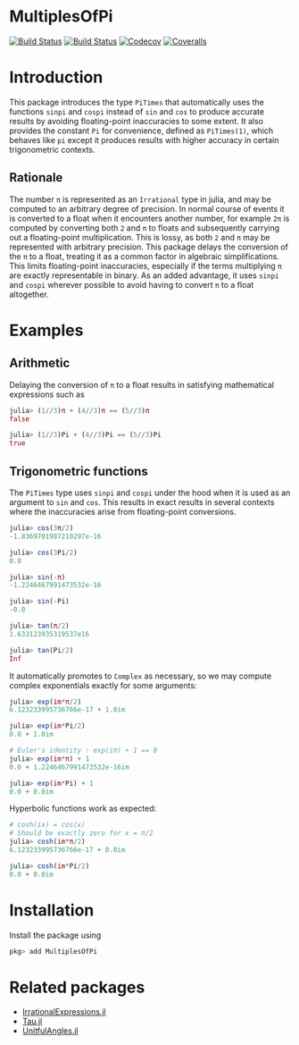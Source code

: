# MultiplesOfPi

[![Build Status](https://travis-ci.com/jishnub/MultiplesOfPi.jl.svg?branch=master)](https://travis-ci.com/jishnub/MultiplesOfPi.jl)
[![Build Status](https://ci.appveyor.com/api/projects/status/github/jishnub/MultiplesOfPi.jl?svg=true)](https://ci.appveyor.com/project/jishnub/MultiplesOfPi-jl)
[![Codecov](https://codecov.io/gh/jishnub/MultiplesOfPi.jl/branch/master/graph/badge.svg)](https://codecov.io/gh/jishnub/MultiplesOfPi.jl)
[![Coveralls](https://coveralls.io/repos/github/jishnub/MultiplesOfPi.jl/badge.svg?branch=master)](https://coveralls.io/github/jishnub/MultiplesOfPi.jl?branch=master)

# Introduction

This package introduces the type `PiTimes` that automatically uses the functions `sinpi` and `cospi` instead of `sin` and `cos` to produce accurate results by avoiding floating-point inaccuracies to some extent. It also provides the constant `Pi` for convenience, defined as `PiTimes(1)`, which behaves like `pi` except it produces results with higher accuracy in certain trigonometric contexts.

## Rationale

The number `π` is represented as an `Irrational` type in julia, and may be computed to an arbitrary degree of precision. In normal course of events it is converted to a float when it encounters another number, for example `2π` is computed by converting both `2` and `π` to floats and subsequently carrying out a floating-point multiplication. This is lossy, as both `2` and `π` may be represented with arbitrary precision. This package delays the conversion of the `π` to a float, treating it as a common factor in algebraic simplifications. This limits floating-point inaccuracies, especially if the terms multiplying `π` are exactly representable in binary. As an added advantage, it uses `sinpi` and `cospi` wherever possible to avoid having to convert `π` to a float altogether.

# Examples

## Arithmetic

Delaying the conversion of `π` to a float results in satisfying mathematical expressions such as

```julia
julia> (1//3)π + (4//3)π == (5//3)π
false

julia> (1//3)Pi + (4//3)Pi == (5//3)Pi
true
```

## Trigonometric functions

The `PiTimes` type uses `sinpi` and `cospi` under the hood when it is used as an argument to `sin` and `cos`. This results in exact results in several contexts where the inaccuracies arise from floating-point conversions.

```julia
julia> cos(3π/2)
-1.8369701987210297e-16

julia> cos(3Pi/2)
0.0

julia> sin(-π)
-1.2246467991473532e-16

julia> sin(-Pi)
-0.0

julia> tan(π/2)
1.633123935319537e16

julia> tan(Pi/2)
Inf
```

It automatically promotes to `Complex` as necessary, so we may compute complex exponentials exactly for some arguments:

```julia
julia> exp(im*π/2)
6.123233995736766e-17 + 1.0im

julia> exp(im*Pi/2)
0.0 + 1.0im

# Euler's identity : exp(iπ) + 1 == 0
julia> exp(im*π) + 1
0.0 + 1.2246467991473532e-16im

julia> exp(im*Pi) + 1
0.0 + 0.0im
```

Hyperbolic functions work as expected:

```julia
# cosh(ix) = cos(x)
# Should be exactly zero for x = π/2
julia> cosh(im*π/2)
6.123233995736766e-17 + 0.0im

julia> cosh(im*Pi/2)
0.0 + 0.0im
```

# Installation

Install the package using 

```julia
pkg> add MultiplesOfPi
```

# Related packages

- [IrrationalExpressions.jl](https://github.com/jishnub/IrrationalExpressions.jl.git)
- [Tau.jl](https://github.com/JuliaMath/Tau.jl)
- [UnitfulAngles.jl](https://github.com/yakir12/UnitfulAngles.jl)